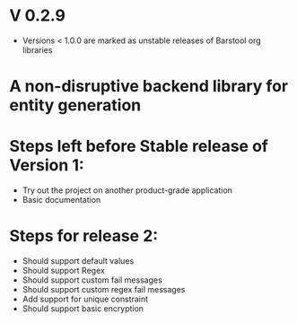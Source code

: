 # V 0.2.9

* Versions < 1.0.0 are marked as unstable releases of Barstool org libraries 

# A non-disruptive backend library for entity generation


# Steps left before Stable release of Version 1:
* Try out the project on another product-grade application
* Basic documentation

# Steps for release 2:
* Should support default values
* Should support Regex
* Should support custom fail messages
* Should support custom regex fail messages
* Add support for unique constraint
* Should support basic encryption
